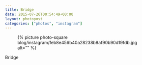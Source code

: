 ```yaml
---
title: Bridge
date: 2015-07-26T00:54:49+00:00
layout: photopost
categories: ["photos", "instagram"]
---
```


<figure class="photo photo--square">
  {% picture photo-square blog/instagram/feb8e456b40a28238b8af90b90d19fdb.jpg alt="" %}
</figure>

Bridge
